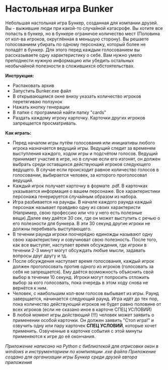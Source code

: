 # Настольная игра Bunker

Небольшая настольная игра Бункер, созданная для компании друзей.
Вы - выжившие люди при какой-то случайной катасрофе. Вы хотите все попасть в бункер, но в бункере ограничое количество мест (Половина от кол-ва игроков, округлённая в меньшую сторону).
Вы решаете голосованием убирать по одному персонажу, который более не попадёт в бункер. Для этого перед каждым голосованием вы рассказываете одну характеристику о себе.
Вам нужно умело преподнести нужную информацию или убедить остальных необычайной полезности в сложившихся обстоятельствах.


**Инструкция:** 
- Распаковать архив
- Запустить Bunker.exe файл
- В открывающемся окне внизу указать количество игроков перетягиваю ползунок
- Нажать кнопку генерации
- В папке с программой найти папку "cards"
- Раздать каждому игроку карточку. Карточки других игроков запрещается просматривать.

**Как играть:**
- Перед началом игры путём голосования или инициативы любого игрока назначается ведущий игры. Ведущий следит за временем выступления каждого, ходом игры и подсчётом голосов. Ведущий принимает участие в игре, но в случае если его изгонят, он должен выбрать среди оставщихся действующий игроков следующего ведущего. В случае если происходит равное количество голосов в голосовании, выбирается человек, за которого проголосовал ведущий.
- Каждый игрок получает карточку в формате .pdf. В карточках указывается информация о вашем персонаже. Все характеристики персонажа генерируется случайным образом из набора.
- Игра разбивается на раунды. В начале каждого раунда каждый персонаж называет правдиво одну из своих характеристи (Например, свою профессию или что у него есть полезные вещи).Далее ему даётся 30 сек, где он может выступить с речью о его полезности для бункера. В эти 30 секунд другие игроки не должны перебивать выступающего.
- В течении раунда игроки поочерёдно единожды называют одну свою характеристику и озвучиюват свою полезность. После того, как все выступят, наступает время обсуждения, где игроки в течении 2-3 минут могут обсуждать любые мысли, задавать вопросы друг другу и тд.
- После обсуждения наступает время голосования, каждый игрок должен проголосовать против одного из игроков (голосовать за себя не запрещается). Ему даётся возможность объяснить свой выбор в течении 10 секунд. Игроки могут попросить отложить выбор за кого голосовать, пока очередь в этом ходу снова не вернётся к ним.
- Человек, с наибольшим кол-вом голосов выбывает из игры. Раунд заверщается, начинается следующий раунд. Игра идёт до тех пор, пока количество действующий игроков не будет равно половине от всех игроков (если не сказано иное в карточе СПЕЦ УСЛОВИЙ)
- В любой момент игры *действющий* (!!!) человек может заявить о применении особой карточки. Он должен заявить "Стоп игра!" и озвучить одну или пару карточек **СПЕЦ УСЛОВИЙ**, которые хочет применить. Озвученные в карточке события с этой минуты применяются к игре до её окончания.

*Приложение написано на Python с библиотекой для отрисовки окон в windows и инструментарием по компиляции .exe файла*
*Приложение создано для организации игры Бункер среди друзей автора приложения*
